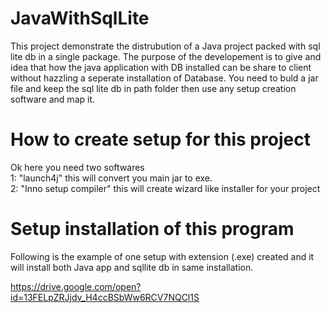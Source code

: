# JavaWithSqlLite
This project demonstrate the distrubution of a Java project packed with sql lite db in a single package. The purpose of the developement 
is to give and idea that how the java application with DB installed can be share to client without hazzling a seperate installation of Database.
You need to buld a jar file and keep the sql lite db in path folder then use any setup creation software and map it.

# How to create setup for this project
Ok here you need two softwares <br/>
1: "launch4j" this will convert you main jar to exe.</br>
2: "Inno setup compiler" this will create wizard like installer for your project 

# Setup installation of this program
Following is the example of one setup with extension (.exe) created and it will install both Java app and sqllite db in same installation.

https://drive.google.com/open?id=13FELpZRJjdv_H4ccBSbWw6RCV7NQCl1S
